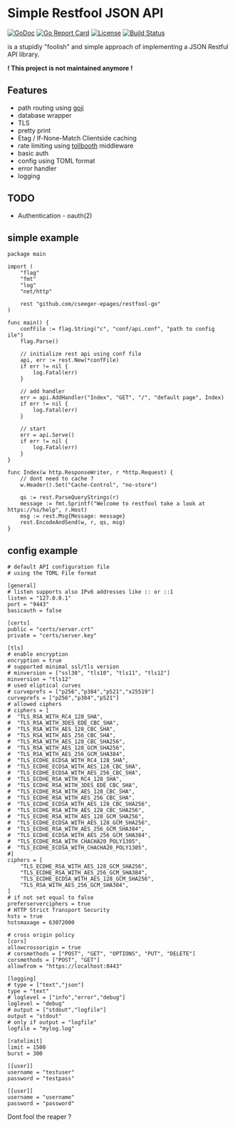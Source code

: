 # Simple Restfool JSON API

[![GoDoc](https://img.shields.io/badge/godoc-reference-green.svg)](https://godoc.org/github.com/cseeger-epages/restfool-go)
[![Go Report Card](https://goreportcard.com/badge/github.com/cseeger-epages/restfool-go)](https://goreportcard.com/report/github.com/cseeger-epages/restfool-go)
[![License](https://img.shields.io/badge/license-GPL-blue.svg)](https://github.com/cseeger-epages/restfool-go/blob/master/LICENSE)
[![Build Status](https://travis-ci.org/cseeger-epages/restfool-go.svg?branch=master)](https://travis-ci.org/cseeger-epages/restfool-go)

is a stupidly "foolish" and simple approach of implementing a JSON Restful API library.

**! This project is not maintained anymore !**

## Features
- path routing using [goji](https://goji.io)
- database wrapper
- TLS
- pretty print
- Etag / If-None-Match Clientside caching
- rate limiting using [tollbooth](https://github.com/didip/tollbooth) middleware
- basic auth
- config using TOML format
- error handler
- logging

## TODO
- Authentication - oauth(2)

## simple example

```
package main

import (
	"flag"
	"fmt"
	"log"
	"net/http"

	rest "github.com/cseeger-epages/restfool-go"
)

func main() {
	confFile := flag.String("c", "conf/api.conf", "path to config ile")
	flag.Parse()

	// initialize rest api using conf file
	api, err := rest.New(*confFile)
	if err != nil {
		log.Fatal(err)
	}

	// add handler
	err = api.AddHandler("Index", "GET", "/", "default page", Index)
	if err != nil {
		log.Fatal(err)
	}

	// start
	err = api.Serve()
	if err != nil {
		log.Fatal(err)
	}
}

func Index(w http.ResponseWriter, r *http.Request) {
	// dont need to cache ?
	w.Header().Set("Cache-Control", "no-store")

	qs := rest.ParseQueryStrings(r)
	message := fmt.Sprintf("Welcome to restfool take a look at https://%s/help", r.Host)
	msg := rest.Msg{Message: message}
	rest.EncodeAndSend(w, r, qs, msg)
}
```

## config example 

```
# default API configuration file
# using the TOML File format

[general]
# listen supports also IPv6 addresses like :: or ::1
listen = "127.0.0.1"
port = "9443"
basicauth = false

[certs]
public = "certs/server.crt"
private = "certs/server.key"

[tls]
# enable encryption
encryption = true
# supported minimal ssl/tls version
# minversion = ["ssl30", "tls10", "tls11", "tls12"]
minversion = "tls12"
# used eliptical curves
# curveprefs = ["p256","p384","p521","x25519"]
curveprefs = ["p256","p384","p521"]
# allowed ciphers
# ciphers = [        
#  "TLS_RSA_WITH_RC4_128_SHA",
#  "TLS_RSA_WITH_3DES_EDE_CBC_SHA",
#  "TLS_RSA_WITH_AES_128_CBC_SHA",
#  "TLS_RSA_WITH_AES_256_CBC_SHA",
#  "TLS_RSA_WITH_AES_128_CBC_SHA256",
#  "TLS_RSA_WITH_AES_128_GCM_SHA256",
#  "TLS_RSA_WITH_AES_256_GCM_SHA384",
#  "TLS_ECDHE_ECDSA_WITH_RC4_128_SHA",
#  "TLS_ECDHE_ECDSA_WITH_AES_128_CBC_SHA",
#  "TLS_ECDHE_ECDSA_WITH_AES_256_CBC_SHA",
#  "TLS_ECDHE_RSA_WITH_RC4_128_SHA",
#  "TLS_ECDHE_RSA_WITH_3DES_EDE_CBC_SHA",
#  "TLS_ECDHE_RSA_WITH_AES_128_CBC_SHA",
#  "TLS_ECDHE_RSA_WITH_AES_256_CBC_SHA",
#  "TLS_ECDHE_ECDSA_WITH_AES_128_CBC_SHA256",
#  "TLS_ECDHE_RSA_WITH_AES_128_CBC_SHA256",
#  "TLS_ECDHE_RSA_WITH_AES_128_GCM_SHA256",
#  "TLS_ECDHE_ECDSA_WITH_AES_128_GCM_SHA256",
#  "TLS_ECDHE_RSA_WITH_AES_256_GCM_SHA384",
#  "TLS_ECDHE_ECDSA_WITH_AES_256_GCM_SHA384",
#  "TLS_ECDHE_RSA_WITH_CHACHA20_POLY1305",
#  "TLS_ECDHE_ECDSA_WITH_CHACHA20_POLY1305",
#]
ciphers = [
    "TLS_ECDHE_RSA_WITH_AES_128_GCM_SHA256",
    "TLS_ECDHE_RSA_WITH_AES_256_GCM_SHA384",
    "TLS_ECDHE_ECDSA_WITH_AES_128_GCM_SHA256",
    "TLS_RSA_WITH_AES_256_GCM_SHA384",
]
# if not set equal to false
preferserverciphers = true
# HTTP Strict Transport Security
hsts = true
hstsmaxage = 63072000

# cross origin policy
[cors]
allowcrossorigin = true
# corsmethods = ["POST", "GET", "OPTIONS", "PUT", "DELETE"]
corsmethods = ["POST", "GET"]
allowfrom = "https://localhost:8443"

[logging]
# type = ["text","json"]
type = "text"
# loglevel = ["info","error","debug"]
loglevel = "debug"
# output = ["stdout","logfile"]
output = "stdout"
# only if output = "logfile"
logfile = "mylog.log"

[ratelimit]
limit = 1500
burst = 300

[[user]]
username = "testuser"
password = "testpass"

[[user]]
username = "username"
password = "password"
```

Dont fool the reaper ?
